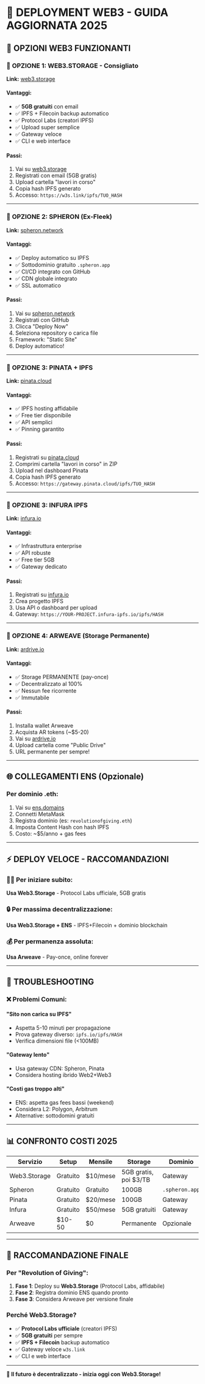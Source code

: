 # 🔗 DEPLOYMENT WEB3 - GUIDA AGGIORNATA 2025

## 🚀 OPZIONI WEB3 FUNZIONANTI

### 🥇 **OPZIONE 1: WEB3.STORAGE - Consigliato**

**Link:** [web3.storage](https://web3.storage)

#### Vantaggi:
- ✅ **5GB gratuiti** con email
- ✅ IPFS + Filecoin backup automatico
- ✅ Protocol Labs (creatori IPFS)
- ✅ Upload super semplice
- ✅ Gateway veloce
- ✅ CLI e web interface

#### Passi:
1. Vai su [web3.storage](https://web3.storage)
2. Registrati con email (5GB gratis)
3. Upload cartella "lavori in corso"
4. Copia hash IPFS generato
5. Accesso: `https://w3s.link/ipfs/TUO_HASH`

---

### 🥈 **OPZIONE 2: SPHERON (Ex-Fleek)**

**Link:** [spheron.network](https://spheron.network)

#### Vantaggi:
- ✅ Deploy automatico su IPFS
- ✅ Sottodominio gratuito `.spheron.app`
- ✅ CI/CD integrato con GitHub
- ✅ CDN globale integrato
- ✅ SSL automatico

#### Passi:
1. Vai su [spheron.network](https://spheron.network)
2. Registrati con GitHub
3. Clicca "Deploy Now"
4. Seleziona repository o carica file
5. Framework: "Static Site"
6. Deploy automatico!

---

### 🥉 **OPZIONE 3: PINATA + IPFS**

**Link:** [pinata.cloud](https://pinata.cloud)

#### Vantaggi:
- ✅ IPFS hosting affidabile
- ✅ Free tier disponibile
- ✅ API semplici
- ✅ Pinning garantito

#### Passi:
1. Registrati su [pinata.cloud](https://pinata.cloud)
2. Comprimi cartella "lavori in corso" in ZIP
3. Upload nel dashboard Pinata
4. Copia hash IPFS generato
5. Accesso: `https://gateway.pinata.cloud/ipfs/TUO_HASH`

---

### 🥉 **OPZIONE 3: INFURA IPFS**

**Link:** [infura.io](https://infura.io)

#### Vantaggi:
- ✅ Infrastruttura enterprise
- ✅ API robuste
- ✅ Free tier 5GB
- ✅ Gateway dedicato

#### Passi:
1. Registrati su [infura.io](https://infura.io)
2. Crea progetto IPFS
3. Usa API o dashboard per upload
4. Gateway: `https://YOUR-PROJECT.infura-ipfs.io/ipfs/HASH`

---

### 💎 **OPZIONE 4: ARWEAVE (Storage Permanente)**

**Link:** [ardrive.io](https://ardrive.io)

#### Vantaggi:
- ✅ Storage PERMANENTE (pay-once)
- ✅ Decentralizzato al 100%
- ✅ Nessun fee ricorrente
- ✅ Immutabile

#### Passi:
1. Installa wallet Arweave
2. Acquista AR tokens (~$5-20)
3. Vai su [ardrive.io](https://ardrive.io)
4. Upload cartella come "Public Drive"
5. URL permanente per sempre!

---

## 🌐 **COLLEGAMENTI ENS (Opzionale)**

### Per dominio .eth:
1. Vai su [ens.domains](https://ens.domains)
2. Connetti MetaMask
3. Registra dominio (es: `revolutionofgiving.eth`)
4. Imposta Content Hash con hash IPFS
5. Costo: ~$5/anno + gas fees

---

## ⚡ **DEPLOY VELOCE - RACCOMANDAZIONI**

### 🏃‍♂️ **Per iniziare subito:**
**Usa Web3.Storage** - Protocol Labs ufficiale, 5GB gratis

### 🔒 **Per massima decentralizzazione:**
**Usa Web3.Storage + ENS** - IPFS+Filecoin + dominio blockchain

### 💰 **Per permanenza assoluta:**
**Usa Arweave** - Pay-once, online forever

---

## 🔧 **TROUBLESHOOTING**

### ❌ **Problemi Comuni:**

#### "Sito non carica su IPFS"
- Aspetta 5-10 minuti per propagazione
- Prova gateway diverso: `ipfs.io/ipfs/HASH`
- Verifica dimensioni file (<100MB)

#### "Gateway lento"
- Usa gateway CDN: Spheron, Pinata
- Considera hosting ibrido Web2+Web3

#### "Costi gas troppo alti"
- ENS: aspetta gas fees bassi (weekend)
- Considera L2: Polygon, Arbitrum
- Alternative: sottodomini gratuiti

---

## 📊 **CONFRONTO COSTI 2025**

| Servizio | Setup | Mensile | Storage | Dominio |
|----------|-------|---------|---------|---------|
| Web3.Storage | Gratuito | $10/mese | 5GB gratis, poi $3/TB | Gateway |
| Spheron | Gratuito | Gratuito | 100GB | `.spheron.app` |
| Pinata | Gratuito | $20/mese | 100GB | Gateway |
| Infura | Gratuito | $50/mese | 5GB gratuiti | Gateway |
| Arweave | $10-50 | $0 | Permanente | Opzionale |

---

## 🎯 **RACCOMANDAZIONE FINALE**

### **Per "Revolution of Giving":**

1. **Fase 1**: Deploy su **Web3.Storage** (Protocol Labs, affidabile)
2. **Fase 2**: Registra dominio ENS quando pronto
3. **Fase 3**: Considera Arweave per versione finale

### **Perché Web3.Storage?**
- ✅ **Protocol Labs ufficiale** (creatori IPFS)
- ✅ **5GB gratuiti** per sempre
- ✅ **IPFS + Filecoin** backup automatico
- ✅ Gateway veloce `w3s.link`
- ✅ CLI e web interface

---

**🚀 Il futuro è decentralizzato - inizia oggi con Web3.Storage!**
